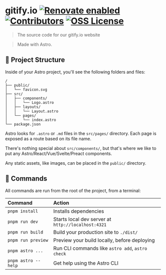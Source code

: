 # gitify.io [![Renovate enabled][renovate-badge]][renovate] [![Contributors][contributors-badge]][github] [![OSS License][license-badge]][license] 

> The source code for our gitify.io website

> Made with Astro.

## 🚀 Project Structure

Inside of your Astro project, you'll see the following folders and files:

```
/
├── public/
│   └── favicon.svg
├── src/
│   ├── components/
│   │   └── Logo.astro
│   ├── layouts/
│   │   └── Layout.astro
│   └── pages/
│       └── index.astro
└── package.json
```

Astro looks for `.astro` or `.md` files in the `src/pages/` directory. Each page is exposed as a route based on its file name.

There's nothing special about `src/components/`, but that's where we like to put any Astro/React/Vue/Svelte/Preact components.

Any static assets, like images, can be placed in the `public/` directory.

## 🧞 Commands

All commands are run from the root of the project, from a terminal:

| Command             | Action                                             |
| :------------------ | :------------------------------------------------- |
| `pnpm install`      | Installs dependencies                              |
| `pnpm run dev`      | Starts local dev server at `http://localhost:4321` |
| `pnpm run build`    | Build your production site to `./dist/`            |
| `pnpm run preview`  | Preview your build locally, before deploying       |
| `pnpm astro ...`    | Run CLI commands like `astro add`, `astro check`   |
| `pnpm astro --help` | Get help using the Astro CLI                       |


[github]: https://github.com/gitify-app/website
[contributors-badge]: https://img.shields.io/github/contributors/gitify-app/website
[license]: LICENSE
[license-badge]: https://img.shields.io/github/license/gitify-app/gitify
[renovate]: https://renovatebot.com/
[renovate-badge]: https://img.shields.io/badge/renovate-enabled-brightgreen.svg
